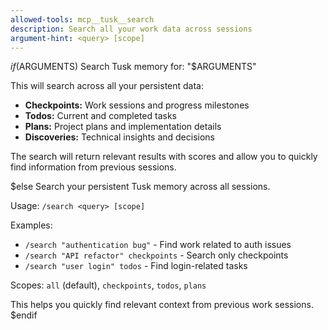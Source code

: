 ```yaml
---
allowed-tools: mcp__tusk__search
description: Search all your work data across sessions
argument-hint: <query> [scope]
---
```


$if($ARGUMENTS)
Search Tusk memory for: "$ARGUMENTS"

This will search across all your persistent data:
- **Checkpoints:** Work sessions and progress milestones
- **Todos:** Current and completed tasks
- **Plans:** Project plans and implementation details
- **Discoveries:** Technical insights and decisions

The search will return relevant results with scores and allow you to quickly find information from previous sessions.

$else
Search your persistent Tusk memory across all sessions.

Usage: `/search <query> [scope]`

Examples:
- `/search "authentication bug"` - Find work related to auth issues
- `/search "API refactor" checkpoints` - Search only checkpoints
- `/search "user login" todos` - Find login-related tasks

Scopes: `all` (default), `checkpoints`, `todos`, `plans`

This helps you quickly find relevant context from previous work sessions.
$endif